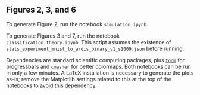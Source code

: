 ## Figures 2, 3, and 6

To generate Figure 2, run the notebook `simulation.ipynb`.

To generate Figures 3 and 7, run the notebook `classification_theory.ipynb`. This script assumes the existence of `stats_experiment_mnist_to_ardis_binary_v1_s1009.json` before running.

Dependencies are standard scientific computing packages, plus [`tqdm`](https://github.com/tqdm/tqdm) for progressbars and [`cmasher`](https://cmasher.readthedocs.io/) for better colormaps. Both notebooks can be run in only a few minutes. A LaTeX installation is necessary to generate the plots as-is; remove the Matplotlib settings related to this at the top of the notebooks to avoid this dependency.
